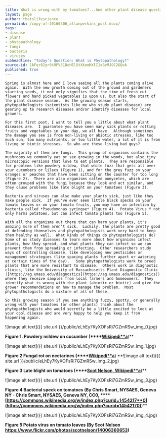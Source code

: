 ```yaml
---
title: What is wrong with my tomatoes?...And other plant disease questions
layout: page
author: thatslifescience
permalink: /copy-of-20160306_allanperkins_post.docx/
tags:
- disease
- plant
- phytopathology
- fungi
- bacteria
- viruses
subheadline: "Today’s Question: What is Phytopathology?"
source-id: 1kFqr82yr9kRFV51DoHElXtXkeeHXlI1xBvMJOC2GQoA
published: true
---
```

	Spring is almost here and I love seeing all the plants coming alive again.  With the new growth coming out of the ground and gardeners starting seeds, it not only signifies that the time of fresh cut flowers and hand picked vegetables is upon us, but also the start of the plant disease season.  As the growing season starts, phytopathologists (scientists like me who study plant disease) are gearing up to research diseases and/or identify diseases for local growers.

	For this first post, I want to tell you a little about what plant diseases are.  I guarantee you have seen many sick plants or rotting fruits and vegetables in your day, we all have.  Although sometimes the damage you see is from non-living or abiotic stresses, like too much sun, too many nutrients, or too little water, a lot of it is from living or biotic stresses.  So who are these living bad guys?

	The majority of them are fungi.  This group of organisms contains the mushrooms we commonly eat or see growing in the woods, but also tiny microscopic versions that love to eat plants.  They are responsible for problems like powdery mildew, that white fuzz that gets all over your cucumbers or lilacs (Figure 1), and for the grey fuzz on your oranges or peaches that have been sitting on the counter for too long (Figure 2).  There are also organisms called oomycetes, which are often grouped with the fungi because they look and act similar, and they cause problems like late blight on your tomatoes (Figure 3).  

	Bacteria and viruses can also make your plants sick, just like they make people sick.  If you've ever seen little black specks on your tomato leaves or on your tomato fruits, you may have an infection by bacteria called *Pseudomonas syringae* (Figure 4).  Potato Virus Y not only harms potatoes, but can infect tomato plants too (Figure 5).  

	With all the organisms out there that can harm your plants, it's amazing more of them aren’t sick.  Luckily, the plants are pretty good at defending themselves and phytopathologists work very hard to keep them healthy as well.  What kinds of things do phytopathologists do?  Some of us study diseases to learn more about how organisms infect plants, how they spread, and what plants they can infect so we can prevent them from spreading or infecting.  Other researchers study ways of controlling disease, like developing new pesticides or management strategies (like spacing plants further apart or watering at certain times of the day).   Some phytopathologists work to breed plants that are more resistant to disease.  Others work in diagnostic clinics, like the University of Massachusetts Plant Diagnostic Clinic ([https://ag.umass.edu/diagnostics](https://ag.umass.edu/diagnostics)) where they receive samples from local farmers and homeowners.  They identify what is wrong with the plant (abiotic or biotic) and give the grower recommendations on how to manage the problem.  Most phytopathologists do a mixture of all of these.

	So this growing season if you see anything fuzzy, spotty, or generally wrong with your tomatoes (or other plants) think about the phytopathologists who would secretly be a little excited to look at your cool disease and are very happy to help you keep it from happening again.

![image alt text]({{ site.url }}/public/eLhEy7KyXOFsRi7GZmRSw_img_0.jpg)

**Figure 1. Powdery mildew on cucumber (****[Wikipedi**a](https://upload.wikimedia.org/wikipedia/commons/0/07/Powdery_mildew.JPG)**)**

![image alt text]({{ site.url }}/public/eLhEy7KyXOFsRi7GZmRSw_img_1.jpg)

**Figure 2 Fungal rot on nectarines (****[Wikipedi**a](https://upload.wikimedia.org/wikipedia/commons/6/6e/Moldy_nectarines.jpg)**) **![image alt text]({{ site.url }}/public/eLhEy7KyXOFsRi7GZmRSw_img_2.jpg)

**Figure 3 Late blight on tomatoes (****[Scot Nelson, Wikipedi**a](https://upload.wikimedia.org/wikipedia/commons/0/06/Late_blight_of_tomato_caused_by_Phytophthora_infestans_(5815188381).jpg)**)**

![image alt text]({{ site.url }}/public/eLhEy7KyXOFsRi7GZmRSw_img_3.jpg)

**Figure 4 Bacterial speck on tomatoes (By Chris Smart, NYSAES, Geneva NY - Chris Smart, NYSAES, Geneva NY, CC0, ****[https://commons.wikimedia.org/w/index.php?curid=1454217**0](https://commons.wikimedia.org/w/index.php?curid=14542170)**)**

![image alt text]({{ site.url }}/public/eLhEy7KyXOFsRi7GZmRSw_img_4.jpg)

**Figure 5 Potato virus on tomato leaves (By Scot Nelson https://www.flickr.com/photos/scotnelson/14006360653)**

